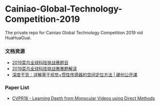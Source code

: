 # Cainiao-Global-Technology-Competition-2019
The private repo for Cainiao Global Technology Competition 2019 vid HuaHuaGuai.

### 文档资源
- [2019菜鸟全球科技挑战赛题目](https://tianchi.aliyun.com/competition/entrance/231706/information)
- [2019菜鸟全球科技挑战赛赛题解读](https://tianchi.aliyun.com/course/video?spm=5176.12586971.1001.1.5990489dTpbWni&liveId=41000)
- [深度干货：详解基于视觉+惯性传感器的空间定位方法 | 硬创公开课](https://www.leiphone.com/news/201610/taExbGMOaYfbnnMw.html)

### Paper List
- [CVPR18 - Learning Depth from Monocular Videos using Direct Methods](https://www.ci2cv.net/media/papers/Wang_Learning_Depth_From_CVPR_2018_paper.pdf)
